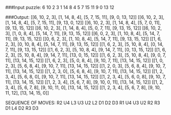 
###Input puzzle:
6 10 2 3
1 14 8 4
5 7 15 11
9 0 13 12

###Output:
[[6, 10, 2, 3], [1, 14, 8, 4], [5, 7, 15, 11], [9, 0, 13, 12]]
[[6, 10, 2, 3], [1, 14, 8, 4], [5, 7, 15, 11], [9, 13, 0, 12]]
[[6, 10, 2, 3], [1, 14, 8, 4], [5, 7, 0, 11], [9, 13, 15, 12]]
[[6, 10, 2, 3], [1, 14, 8, 4], [5, 0, 7, 11], [9, 13, 15, 12]]
[[6, 10, 2, 3], [1, 0, 8, 4], [5, 14, 7, 11], [9, 13, 15, 12]]
[[6, 0, 2, 3], [1, 10, 8, 4], [5, 14, 7, 11], [9, 13, 15, 12]]
[[0, 6, 2, 3], [1, 10, 8, 4], [5, 14, 7, 11], [9, 13, 15, 12]]
[[1, 6, 2, 3], [0, 10, 8, 4], [5, 14, 7, 11], [9, 13, 15, 12]]
[[1, 6, 2, 3], [5, 10, 8, 4], [0, 14, 7, 11], [9, 13, 15, 12]]
[[1, 6, 2, 3], [5, 10, 8, 4], [9, 14, 7, 11], [0, 13, 15, 12]]
[[1, 6, 2, 3], [5, 10, 8, 4], [9, 14, 7, 11], [13, 0, 15, 12]]
[[1, 6, 2, 3], [5, 10, 8, 4], [9, 0, 7, 11], [13, 14, 15, 12]]
[[1, 6, 2, 3], [5, 0, 8, 4], [9, 10, 7, 11], [13, 14, 15, 12]]
[[1, 0, 2, 3], [5, 6, 8, 4], [9, 10, 7, 11], [13, 14, 15, 12]]
[[1, 2, 0, 3], [5, 6, 8, 4], [9, 10, 7, 11], [13, 14, 15, 12]]
[[1, 2, 3, 0], [5, 6, 8, 4], [9, 10, 7, 11], [13, 14, 15, 12]]
[[1, 2, 3, 4], [5, 6, 8, 0], [9, 10, 7, 11], [13, 14, 15, 12]]
[[1, 2, 3, 4], [5, 6, 0, 8], [9, 10, 7, 11], [13, 14, 15, 12]]
[[1, 2, 3, 4], [5, 6, 7, 8], [9, 10, 0, 11], [13, 14, 15, 12]]
[[1, 2, 3, 4], [5, 6, 7, 8], [9, 10, 11, 0], [13, 14, 15, 12]]
[[1, 2, 3, 4], [5, 6, 7, 8], [9, 10, 11, 12], [13, 14, 15, 0]]

SEQUENCE OF MOVES:
R2 U4 L3 U3 U2 L2 D1 D2 D3 R1 U4 U3 U2 R2 R3 D1 L4 D2 R3 D3
